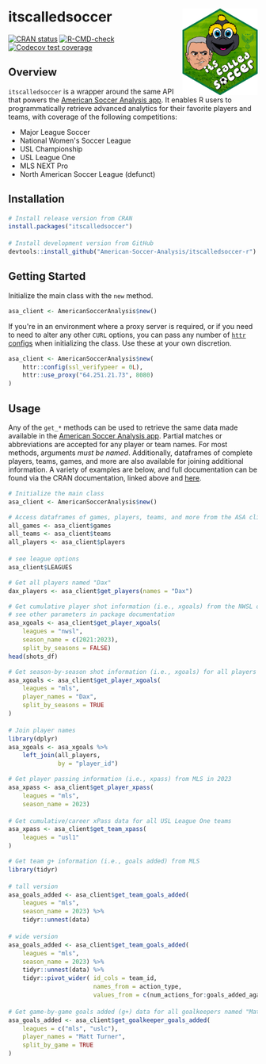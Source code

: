 # itscalledsoccer <img src="man/figures/logo.png" align="right" height="175" style="height: 175px;"/>

<!-- badges: start -->
[![CRAN status](https://www.r-pkg.org/badges/version/itscalledsoccer)](https://CRAN.R-project.org/package=itscalledsoccer)
[![R-CMD-check](https://github.com/American-Soccer-Analysis/itscalledsoccer-r/actions/workflows/R-CMD-check.yaml/badge.svg)](https://github.com/American-Soccer-Analysis/itscalledsoccer-r/actions/workflows/R-CMD-check.yaml)
[![Codecov test coverage](https://codecov.io/gh/American-Soccer-Analysis/itscalledsoccer-r/branch/main/graph/badge.svg?token=TNXUHQDSC9)](https://app.codecov.io/gh/American-Soccer-Analysis/itscalledsoccer-r?branch=main)
<!-- badges: end -->

## Overview

`itscalledsoccer` is a wrapper around the same API that powers the [American Soccer Analysis app](https://app.americansocceranalysis.com/). It enables R users to programmatically retrieve advanced analytics for their favorite players and teams, with coverage of the following competitions: 

- Major League Soccer
- National Women's Soccer League
- USL Championship
- USL League One
- MLS NEXT Pro
- North American Soccer League (defunct)

## Installation

```r
# Install release version from CRAN
install.packages("itscalledsoccer")

# Install development version from GitHub
devtools::install_github("American-Soccer-Analysis/itscalledsoccer-r")
```

## Getting Started

Initialize the main class with the `new` method.

```r
asa_client <- AmericanSoccerAnalysis$new()
```

If you're in an environment where a proxy server is required, or if you need to need to alter any other `CURL` options, you can pass any number of [`httr` configs](https://www.rdocumentation.org/packages/httr/versions/1.4.2/topics/config) when initializing the class. Use these at your own discretion.

```r
asa_client <- AmericanSoccerAnalysis$new(
    httr::config(ssl_verifypeer = 0L),
    httr::use_proxy("64.251.21.73", 8080)
)
```

## Usage

Any of the `get_*` methods can be used to retrieve the same data made available in the [American Soccer Analysis app](https://app.americansocceranalysis.com/). Partial matches or abbreviations are accepted for any player or team names. For most methods, arguments _must be named_. Additionally, dataframes of complete players, teams, games, and more are also available for joining additional information. A variety of examples are below, and full documentation can be found via the CRAN documentation, linked above and [here](https://cran.r-project.org/web/packages/itscalledsoccer/itscalledsoccer.pdf).

```r
# Initialize the main class
asa_client <- AmericanSoccerAnalysis$new()
```

```r
# Access dataframes of games, players, teams, and more from the ASA client object created above
all_games <- asa_client$games
all_teams <- asa_client$teams
all_players <- asa_client$players

# see league options
asa_client$LEAGUES
```

```r
# Get all players named "Dax"
dax_players <- asa_client$get_players(names = "Dax")
```

```r
# Get cumulative player shot information (i.e., xgoals) from the NWSL over three seasons
# see other parameters in package documentation
asa_xgoals <- asa_client$get_player_xgoals(
    leagues = "nwsl", 
    season_name = c(2021:2023), 
    split_by_seasons = FALSE)
head(shots_df)
```

```r
# Get season-by-season shot information (i.e., xgoals) for all players named "Dax" in MLS
asa_xgoals <- asa_client$get_player_xgoals(
    leagues = "mls",
    player_names = "Dax",
    split_by_seasons = TRUE
)

# Join player names
library(dplyr)
asa_xgoals <- asa_xgoals %>%
    left_join(all_players,
              by = "player_id")
```

```r
# Get player passing information (i.e., xpass) from MLS in 2023
asa_xpass <- asa_client$get_player_xpass(
    leagues = "mls", 
    season_name = 2023)

# Get cumulative/career xPass data for all USL League One teams
asa_xpass <- asa_client$get_team_xpass(
    leagues = "usl1"
)
```

```r
# Get team g+ information (i.e., goals added) from MLS
library(tidyr)

# tall version
asa_goals_added <- asa_client$get_team_goals_added(
    leagues = "mls", 
    season_name = 2023) %>%
    tidyr::unnest(data)

# wide version
asa_goals_added <- asa_client$get_team_goals_added(
    leagues = "mls", 
    season_name = 2023) %>%
    tidyr::unnest(data) %>%
    tidyr::pivot_wider( id_cols = team_id, 
                        names_from = action_type, 
                        values_from = c(num_actions_for:goals_added_against))

# Get game-by-game goals added (g+) data for all goalkeepers named "Matt Turner"
asa_goals_added <- asa_client$get_goalkeeper_goals_added(
    leagues = c("mls", "uslc"),
    player_names = "Matt Turner",
    split_by_game = TRUE
)
```

